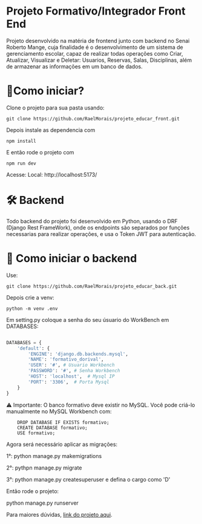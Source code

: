 # Projeto Formativo/Integrador Front End 

Projeto desenvolvido na matéria de frontend junto com backend no Senai Roberto Mange, cuja finalidade é o desenvolvimento 
de um sistema de gerenciamento escolar, capaz de realizar todas operações como Criar, Atualizar, Visualizar e Deletar: Usuarios, Reservas, Salas, Disciplinas, além de armazenar as informações em um banco de dados. 


# 🎯Como iniciar? 


Clone o projeto para sua pasta usando: 

```git clone https://github.com/RaelMorais/projeto_educar_front.git```

Depois instale as dependencia com

```npm install```

E então rode o projeto com

```npm run dev```

Acesse: Local:  http://localhost:5173/

# 🛠️ Backend 

Todo backend do projeto foi desenvolvido em Python, usando o DRF (Django Rest FrameWork), onde os endpoints são separados por funções necessarias para realizar operações, e usa o Token JWT para autenticação. 

# 🤔 Como iniciar o backend 

Use: 

```git clone https://github.com/RaelMorais/projeto_educar_back.git```

Depois crie a venv: 

```python -m venv .env```

Em setting.py coloque a senha do seu úsuario do WorkBench em DATABASES: 

```python 

DATABASES = {
    'default': {
        'ENGINE': 'django.db.backends.mysql',
        'NAME': 'formativo_dorival',
        'USER': '#', # Usuario Workbench 
        'PASSWORD': '#', # Senha Workbench 
        'HOST': 'localhost',  # Mysql IP
        'PORT': '3306',  # Porta Mysql      
    }
}

```

⚠️ Importante: O banco formativo deve existir no MySQL. Você pode criá-lo manualmente no MySQL Workbench com:

````mysql  
    DROP DATABASE IF EXISTS formativo;
    CREATE DATABASE formativo;
    USE formativo;
````

Agora será necessário aplicar as migrações: 

1°: python manage.py makemigrations

2°: pythpn manage.py migrate

3°: python manage.py createsuperuser e defina o cargo como 'D'

Então rode o projeto: 

python manage.py runserver

Para maiores dúvidas, [link do projeto aqui](https://github.com/RaelMorais/projeto_educar_back.git).

